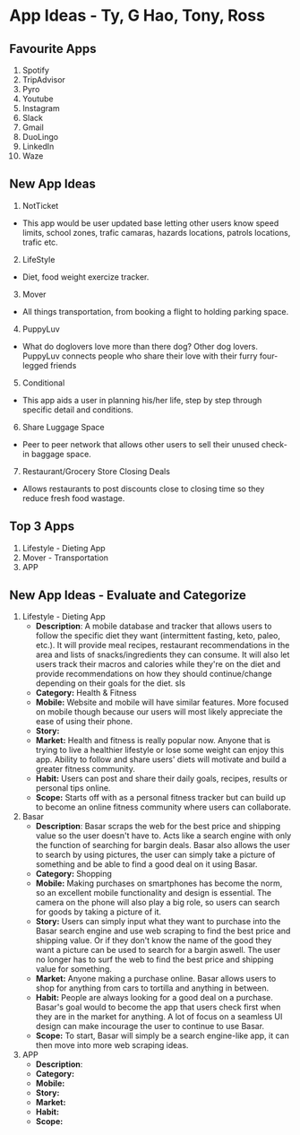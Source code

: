 # App Ideas - Ty, G Hao, Tony, Ross

## Favourite Apps

1. Spotify
2. TripAdvisor
3. Pyro
4. Youtube
5. Instagram
6. Slack
7. Gmail
8. DuoLingo
9. LinkedIn
10. Waze

## New App Ideas
1. NotTicket
 * This app would be user updated base letting other users know speed limits, school zones, trafic camaras, hazards locations, patrols locations, trafic etc.

2. LifeStyle
 * Diet, food weight exercize tracker.

3. Mover
 * All things transportation, from booking a flight to holding parking space. 

4. PuppyLuv
 *  What do doglovers love more than there dog? Other dog lovers. PuppyLuv connects people who share their love with their furry four-legged friends 

5. Conditional
 *  This app aids a user in planning his/her life, step by step through specific detail and conditions. 

6. Share Luggage Space
 * Peer to peer network that allows other users to sell their unused check-in baggage space.

7. Restaurant/Grocery Store Closing Deals
 *  Allows restaurants to post discounts close to closing time so they reduce fresh food wastage.


## Top 3 Apps 

1. Lifestyle - Dieting App
2. Mover - Transportation
3. APP

## New App Ideas - Evaluate and Categorize
1. Lifestyle - Dieting App
   - **Description**: A mobile database and tracker that allows users to follow the specific diet they want (intermittent fasting, keto, paleo, etc.). It will  provide meal recipes, restaurant recommendations in the area and lists of snacks/ingredients they can consume. It will also let users track their macros and calories while they're on the diet and provide recommendations on how they should continue/change depending on their goals for the diet. sls
   - **Category:** Health & Fitness
   - **Mobile:** Website and mobile will have similar features. More focused on mobile though because our users will most likely appreciate the ease of using their phone.
   - **Story:** 
   - **Market:** Health and fitness is really popular now. Anyone that is trying to live a healthier lifestyle or lose some weight can enjoy this app. Ability to follow and share users' diets will motivate and build a greater fitness community. 
   - **Habit:** Users can post and share their daily goals, recipes, results or personal tips online.
   - **Scope:** Starts off with as a personal fitness tracker but can build up to become an online fitness community where users can collaborate.
2. Basar  
   - **Description**: Basar scraps the web for the best price and shipping value so the user doesn't have to. Acts like a search engine with only the function of searching for bargin deals. Basar also allows the user to search by using pictures, the user can simply take a picture of something and be able to find a good deal on it using Basar.   
   - **Category:** Shopping   
   - **Mobile:** Making purchases on smartphones has become the norm, so an excellent mobile functionality and design is essential. The camera on the phone will also play a big role, so users can search for goods by taking a picture of it. 
   - **Story:** Users can simply input what they want to purchase into the Basar search engine and use web scraping to find the best price and shipping value. Or if they don't know the name of the good they want a picture can be used to search for a bargin aswell. The user no longer has to surf the web to find the best price and shipping value for something.
   - **Market:** Anyone making a purchase online. Basar allows users to shop for anything from cars to tortilla and anything in between.   
   - **Habit:** People are always looking for a good deal on a purchase. Basar's goal would to become the app that users check first when they are in the market for anything. A lot of focus on a seamless UI design can make incourage the user to continue to use Basar. 
   - **Scope:** To start, Basar will simply be a search engine-like app, it can then move into more web scraping ideas. 
3. APP
   - **Description**: 
   - **Category:** 
   - **Mobile:** 
   - **Story:** 
   - **Market:** 
   - **Habit:** 
   - **Scope:**
